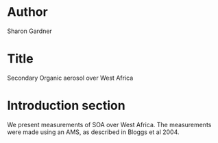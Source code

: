 # Author 
Sharon Gardner

# Title
Secondary Organic aerosol over West Africa


# Introduction section
We present measurements of SOA over West Africa.
The measurements were made using an AMS, as described in Bloggs et al 2004.

